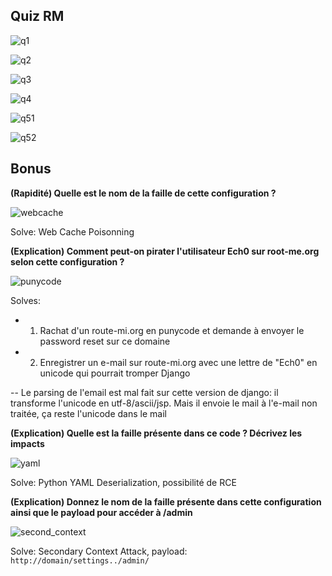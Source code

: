 ## Quiz RM

![q1](./images/quiz1.png)

![q2](./images/quiz2.png)

![q3](./images/quiz3.png)

![q4](./images/quiz4.png)

![q51](./images/quiz5_1.png)

![q52](./images/quiz5_2.png)

## Bonus

**(Rapidité) Quelle est le nom de la faille de cette configuration ?**

![webcache](./images/webcache.png)

Solve: Web Cache Poisonning

**(Explication) Comment peut-on pirater l'utilisateur Ech0 sur root-me.org selon cette configuration ?**

![punycode](./images/punycode.png)

Solves:

- 1. Rachat d'un route-mi.org en punycode et demande à envoyer le password reset sur ce domaine
- 2. Enregistrer un e-mail sur route-mi.org avec une lettre de "Ech0" en unicode qui pourrait tromper Django

-- Le parsing de l'email est mal fait sur cette version de django: il transforme l'unicode en utf-8/ascii/jsp. Mais il envoie le mail à l'e-mail non traitée, ça reste l'unicode dans le mail

**(Explication) Quelle est la faille présente dans ce code ? Décrivez les impacts**

![yaml](./images/yaml.png)

Solve: Python YAML Deserialization, possibilité de RCE

**(Explication) Donnez le nom de la faille présente dans cette configuration ainsi que le payload pour accéder à /admin**

![second_context](./images/second_context.png)

Solve: Secondary Context Attack, payload: `http://domain/settings../admin/`
